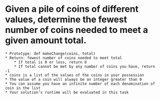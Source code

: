 # Given a pile of coins of different values, determine the fewest number of coins needed to meet a given amount total.

	* Prototype: def makeChange(coins, total)
	* Return: fewest number of coins needed to meet total
		* If total is 0 or less, return 0
		* If total cannot be met by any number of coins you have, return -1
	* coins is a list of the values of the coins in your possession
	* The value of a coin will always be an integer greater than 0
	* You can assume you have an infinite number of each denomination of coin in the list
	* Your solution’s runtime will be evaluated in this task
